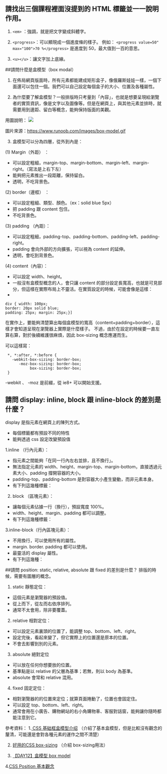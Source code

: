 ## 請找出三個課程裡面沒提到的 HTML 標籤並一一說明作用。

1. `<em>` ：強調，就是把文字變成斜體字。

2. `<progress>`：可以顯現成一個進度條的樣子。
例如：
`<progress value=50" max="100">70 %</progress>`
是進度到 50，最大值到一百的意思。

3. `<u></u>`：讓文字加上底線。

##請問什麼是盒模型（box modal）

1. 在佈局網頁版面時，所有元素都能建成矩形盒子，像俄羅斯娃娃一樣，一個下面還可以包住一個。我們可以自己設定每個盒子的大小、位置及各種屬性。

2. 為什麼要了解盒模型？一般排版時只考量到「內容」，也就是想要呈現給瀏覽者的實質資訊，像是文字以及圖像等。但是在網頁上，與其他元素並排時，就需要用到邊距、留白等概念，能夠保持版面的美觀。

用圖說明：
![](https://i.imgur.com/KTc6g0c.gif)
 
圖片來源：https://www.runoob.com/images/box-model.gif

3. 盒模型可以分為四層，從外到內是：

(1)	Margin（外距） ：

* 可以設定粗細，margin-top、margin-bottom、margin-left、margin-right。（寫法是上右下左）
* 能夠把元素推出一段距離，保持留白。
* 透明，不吃背景色。

(2)	border（邊框） ：

* 可以設定粗細、類型、顏色。（ex：solid blue 5px）
* 把 padding 跟 content 包住。
* 不吃背景色。

(3)	padding （內距）：

* 可以設定粗細，padding-top、padding-bottom、padding-left、padding-right。
* padding 會向外部的方向擴張，可以視為 content 的延伸。
* 透明，會吃到背景色。

(4)	content（內容）：

* 可以設定 width、height。
* 一般沒有盒模型概念的人，會只讓 content 的部分設定長寬高，也就是可見部分，但這樣在實際布局上不靈活。在實質設定的時候，可能會像是這樣：
* 
```
div { width: 100px; 
border: 20px solid blue; 
padding: 25px; margin: 25px;}]
```
在實作上，要能夠清楚算出每個盒模型的寬高（content+padding+border），這樣才會知道呈現在瀏覽器上實際是什麼樣子。
不過，由於在設定的時候要一直左算右算，對於後續維護很麻煩，因此 box-sizing 概念應運而生。

可以這樣寫：

```
 *, *:after, *:before {
   -webkit-box-sizing: border-box;
      -moz-box-sizing: border-box;
           box-sizing: border-box;  
 }
```

-webkit 、 -moz 是前綴，從 ie8+ 可以開始支援。

## 請問 display: inline, block 跟 inline-block 的差別是什麼？

display 是指元素在網頁上的陳列方式。

* 每個標籤都有預設不同的特性
* 能夠透過 css 設定改變預設值

1.inline （行內元素）：

* 指元素之間能夠「在同一行內左右並排，且不換行」。
* 無法指定元素的 width、height、margin-top、margin-bottom，直接透過元素大小、padding 撐開容器的大小。
* padding-top、padding-bottom 是對容器大小產生變動，而非元素本身。
* 有下列這幾種標籤：

2. block （區塊元素）：
* 讓每個元素佔據一行（換行），預設寬度 100%。
* width、height、margin、padding 都可以調整。
* 有下列這幾種標籤：

3.inline-block（行內區塊元素）：
* 不用換行，可以使用所有的屬性。
* margin. border. padding 都可以使用。
* 最靈活的 display 屬性。
* 有下列這幾種：

##請問 position: static, relative, absolute 跟 fixed 的差別是什麼？
排版的時候，需要有圖層的概念。

1. static 靜態定位：

* 這個元素是瀏覽器的預設值。
* 從上而下，從左而右依序排列。  
* 通常不太會用，除非要覆蓋。

2. relative 相對定位： 

* 可以設定元素裏頭的位置了，能調整 top、bottom、left、right。
* 設定完後，看起來變了，但它實際上的位置還是原本的位置。
* 不會去影響到別的元素。

3. absolute 絕對定位
* 可以放在任何你想要放的位置。
* 基準點是以 relative 的父層為基準；若無，則以 body 為基準。
* absolute 會常和 relative 混用。

4. fixed 固定定位：
* 相對瀏覽器的的位置來定位；就算頁面捲動了，位置也會固定住。
* 可以設定 top、bottom、left、right。
* 通常會用在小廣告、購物網站的右小角購物車、客服對話窗，能夠讓你隨時都能注意到它。


參考資料：
1.[	CSS 基础框盒模型介绍](https://developer.mozilla.org/zh-CN/docs/Web/CSS/CSS_Box_Model/Introduction_to_the_CSS_box_model)
（介紹了基本盒模型，但是比較沒有觀念的釐清，可能還是會對各種元素的運作之間不清楚）

2. [好用的CSS box-sizing](https://www.zeusdesign.com.tw/article/6-%E5%A5%BD%E7%94%A8%E7%9A%84%20CSS%20box-sizing.html) 
（介紹 box-sizing用法）

3. [【DAY12】盒模型 box model](https://ithelp.ithome.com.tw/articles/10194997)

4.[CSS Position 基本觀念](https://tpu.thinkpower.com.tw/tpu/articleDetails/1276)
